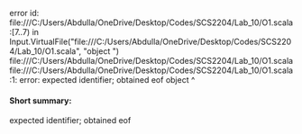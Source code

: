error id: file:///C:/Users/Abdulla/OneDrive/Desktop/Codes/SCS2204/Lab_10/O1.scala:[7..7) in Input.VirtualFile("file:///C:/Users/Abdulla/OneDrive/Desktop/Codes/SCS2204/Lab_10/O1.scala", "object ")
file:///C:/Users/Abdulla/OneDrive/Desktop/Codes/SCS2204/Lab_10/O1.scala
file:///C:/Users/Abdulla/OneDrive/Desktop/Codes/SCS2204/Lab_10/O1.scala:1: error: expected identifier; obtained eof
object 
       ^
#### Short summary: 

expected identifier; obtained eof